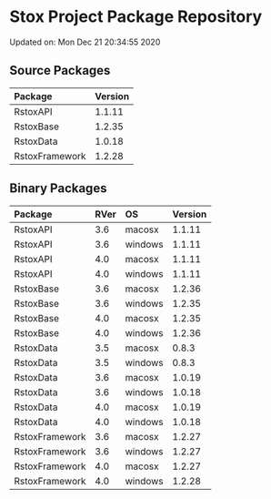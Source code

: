 # Stox Project Package Repository


Updated on: Mon Dec 21 20:34:55 2020
## Source Packages

|Package        |Version |
|:--------------|:-------|
|RstoxAPI       |1.1.11  |
|RstoxBase      |1.2.35  |
|RstoxData      |1.0.18  |
|RstoxFramework |1.2.28  |

## Binary Packages

|Package        |RVer |OS      |Version |
|:--------------|:----|:-------|:-------|
|RstoxAPI       |3.6  |macosx  |1.1.11  |
|RstoxAPI       |3.6  |windows |1.1.11  |
|RstoxAPI       |4.0  |macosx  |1.1.11  |
|RstoxAPI       |4.0  |windows |1.1.11  |
|RstoxBase      |3.6  |macosx  |1.2.36  |
|RstoxBase      |3.6  |windows |1.2.35  |
|RstoxBase      |4.0  |macosx  |1.2.35  |
|RstoxBase      |4.0  |windows |1.2.36  |
|RstoxData      |3.5  |macosx  |0.8.3   |
|RstoxData      |3.5  |windows |0.8.3   |
|RstoxData      |3.6  |macosx  |1.0.19  |
|RstoxData      |3.6  |windows |1.0.18  |
|RstoxData      |4.0  |macosx  |1.0.19  |
|RstoxData      |4.0  |windows |1.0.18  |
|RstoxFramework |3.6  |macosx  |1.2.27  |
|RstoxFramework |3.6  |windows |1.2.27  |
|RstoxFramework |4.0  |macosx  |1.2.27  |
|RstoxFramework |4.0  |windows |1.2.28  |
